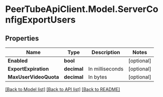 # PeerTubeApiClient.Model.ServerConfigExportUsers

## Properties

Name | Type | Description | Notes
------------ | ------------- | ------------- | -------------
**Enabled** | **bool** |  | [optional] 
**ExportExpiration** | **decimal** | In milliseconds | [optional] 
**MaxUserVideoQuota** | **decimal** | In bytes | [optional] 

[[Back to Model list]](../README.md#documentation-for-models) [[Back to API list]](../README.md#documentation-for-api-endpoints) [[Back to README]](../README.md)

